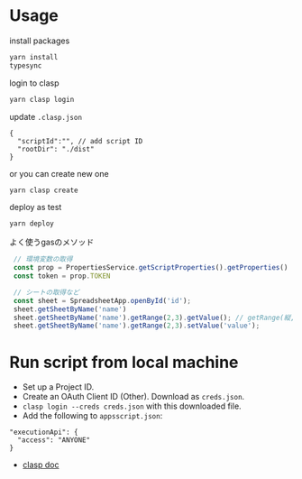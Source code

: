 # Usage

install packages
```bash
yarn install
typesync
```

login to clasp
```bash
yarn clasp login
```

update `.clasp.json`
```
{
  "scriptId":"", // add script ID
  "rootDir": "./dist"
}
```

or you can create new one
```bash
yarn clasp create
```

deploy as test
```bash
yarn deploy
```

よく使うgasのメソッド
```js
 // 環境変数の取得
 const prop = PropertiesService.getScriptProperties().getProperties()
 const token = prop.TOKEN

 // シートの取得など
 const sheet = SpreadsheetApp.openById('id');
 sheet.getSheetByName('name')
 sheet.getSheetByName('name').getRange(2,3).getValue(); // getRange(縦, 横)
 sheet.getSheetByName('name').getRange(2,3).setValue('value');
```

# Run script from local machine


- Set up a Project ID.
- Create an OAuth Client ID (Other). Download as `creds.json`.
- `clasp login --creds creds.json` with this downloaded file. 
- Add the following to `appsscript.json`:
```
"executionApi": {
  "access": "ANYONE"
}
```

- [clasp doc](https://github.com/google/clasp/blob/master/docs/run.md)  
